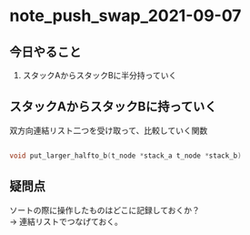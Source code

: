 # note_push_swap_2021-09-07

## 今日やること  

1. スタックAからスタックBに半分持っていく  


## スタックAからスタックBに持っていく

双方向連結リスト二つを受け取って、比較していく関数  

```C

void put_larger_halfto_b(t_node *stack_a t_node *stack_b)

```


## 疑問点
ソートの際に操作したものはどこに記録しておくか？  
→ 連結リストでつなげておく。  